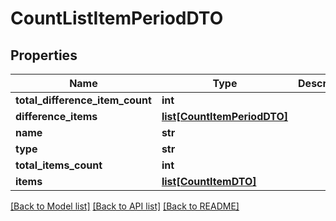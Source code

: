 # CountListItemPeriodDTO

## Properties
Name | Type | Description | Notes
------------ | ------------- | ------------- | -------------
**total_difference_item_count** | **int** |  | [optional] 
**difference_items** | [**list[CountItemPeriodDTO]**](CountItemPeriodDTO.md) |  | [optional] 
**name** | **str** |  | [optional] 
**type** | **str** |  | [optional] 
**total_items_count** | **int** |  | [optional] 
**items** | [**list[CountItemDTO]**](CountItemDTO.md) |  | [optional] 

[[Back to Model list]](../README.md#documentation-for-models) [[Back to API list]](../README.md#documentation-for-api-endpoints) [[Back to README]](../README.md)



